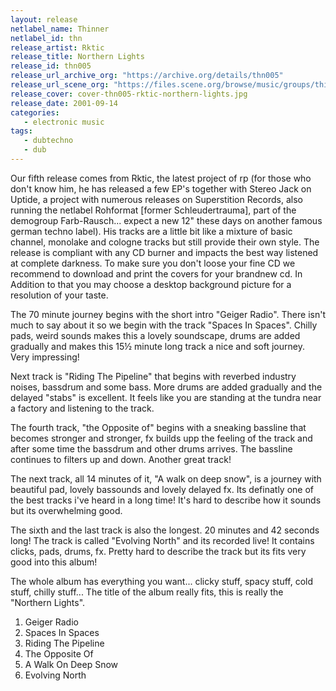 ```yaml
---
layout: release
netlabel_name: Thinner
netlabel_id: thn
release_artist: Rktic
release_title: Northern Lights
release_id: thn005
release_url_archive_org: "https://archive.org/details/thn005"
release_url_scene_org: "https://files.scene.org/browse/music/groups/thinner/zip/"
release_cover: cover-thn005-rktic-northern-lights.jpg
release_date: 2001-09-14
categories:
   - electronic music
tags:
   - dubtechno
   - dub
---
```

Our fifth release comes from Rktic, the latest project of rp (for those who don't know him, he has released a few EP's together with Stereo Jack on Uptide, a project with numerous releases on Superstition Records, also running the netlabel Rohformat [former Schleudertrauma], part of the demogroup Farb-Rausch... expect a new 12" these days on another famous german techno label). His tracks are a little bit like a mixture of basic channel, monolake and cologne tracks but still provide their own style. The release is compliant with any CD burner and impacts the best way listened at complete darkness. To make sure you don't loose your fine CD we recommend to download and print the covers for your brandnew cd. In Addition to that you may choose a desktop background picture for a resolution of your taste.

The 70 minute journey begins with the short intro "Geiger Radio". There isn't much to say about it so we begin with the track "Spaces In Spaces". Chilly pads, weird sounds makes this a lovely soundscape, drums are added gradually and makes this 15½ minute long track a nice and soft journey. Very impressing!

Next track is "Riding The Pipeline" that begins with reverbed industry noises, bassdrum and some bass. More drums are added gradually and the delayed "stabs" is excellent. It feels like you are standing at the tundra near a factory and listening to the track.

The fourth track, "the Opposite of" begins with a sneaking bassline that becomes stronger and stronger, fx builds upp the feeling of the track and after some time the bassdrum and other drums arrives. The bassline continues to filters up and down. Another great track!

The next track, all 14 minutes of it, "A walk on deep snow", is a journey with beautiful pad, lovely bassounds and lovely delayed fx. Its definatly one of the best tracks i've heard in a long time! It's hard to describe how it sounds but its overwhelming good.

The sixth and the last track is also the longest. 20 minutes and 42 seconds long! The track is called "Evolving North" and its recorded live! It contains clicks, pads, drums, fx. Pretty hard to describe the track but its fits very good into this album!

The whole album has everything you want... clicky stuff, spacy stuff, cold stuff, chilly stuff... The title of the album really fits, this is really the "Northern Lights".

1. Geiger Radio
2. Spaces In Spaces
3. Riding The Pipeline
4. The Opposite Of
5. A Walk On Deep Snow
6. Evolving North